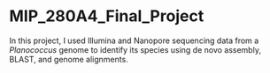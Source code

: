 # MIP_280A4_Final_Project

In this project, I used Illumina and Nanopore sequencing data from a _Planococcus_ genome to identify its species using de novo assembly, BLAST, and genome alignments.
